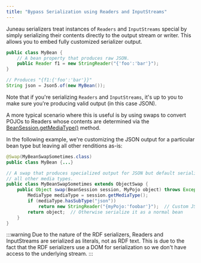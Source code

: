 ```yaml
---
title: "Bypass Serialization using Readers and InputStreams"
---
```


Juneau serializers treat instances of `Readers` and `InputStreams` special by simply serializing their contents directly
to the output stream or writer.
This allows you to embed fully customized serializer output.

```java
public class MyBean {
    // A bean property that produces raw JSON.
    public Reader f1 = new StringReader("{'foo':'bar'}");
}

// Produces "{f1:{'foo':'bar'}}"
String json = Json5.of(new MyBean());
```

Note that if you're serializing `Readers` and `InputStreams`, it's up to you to make sure you're producing valid output
(in this case JSON).

A more typical scenario where this is useful is by using swaps to convert POJOs to Readers whose contents are determined
via the [BeanSession.getMediaType()]({{API_DOCS}}/org/apache/juneau/BeanSession.html#getMediaType()) method.

In the following example, we're customizing the JSON output for a particular bean type but leaving all other renditions
as-is:

```java
@Swap(MyBeanSwapSometimes.class)
public class MyBean {...}

// A swap that produces specialized output for JSON but default serialization for
// all other media types.
public class MyBeanSwapSometimes extends ObjectSwap {
    public Object swap(BeanSession session, MyPojo object) throws Exception {
        MediaType mediaType = session.getMediaType();
        if (mediaType.hasSubType("json"))
            return new StringReader("{myPojo:'foobar'}");  // Custom JSON output
        return object;  // Otherwise serialize it as a normal bean
    }
}
```

:::warning
Due to the nature of the RDF serializers, Readers and InputStreams are serialized as literals,
not as RDF text.
This is due to the fact that the RDF serializers use a DOM for serialization so we don't have
access to the underlying stream.
:::